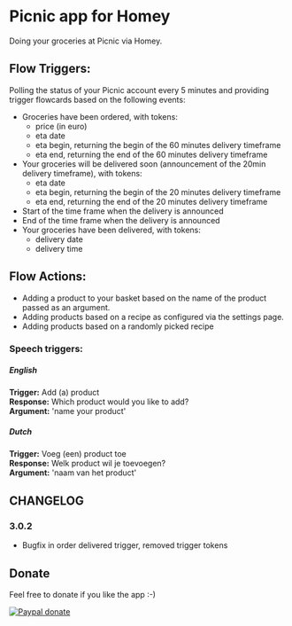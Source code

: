 # Picnic app for Homey

Doing your groceries at Picnic via Homey.

## Flow Triggers:
Polling the status of your Picnic account every 5 minutes and providing trigger flowcards based on the following events:

- Groceries have been ordered, with tokens:
  - price (in euro)
  - eta date
  - eta begin, returning the begin of the 60 minutes delivery timeframe
  - eta end, returning the end of the 60 minutes delivery timeframe
- Your groceries will be delivered soon (announcement of the 20min delivery timeframe), with tokens:
  - eta date
  - eta begin, returning the begin of the 20 minutes delivery timeframe
  - eta end, returning the end of the 20 minutes delivery timeframe
- Start of the time frame when the delivery is announced
- End of the time frame when the delivery is announced
- Your groceries have been delivered, with tokens:
  - delivery date
  - delivery time

## Flow Actions:
- Adding a product to your basket based on the name of the product passed as an argument.
- Adding products based on a recipe as configured via the settings page.
- Adding products based on a randomly picked recipe

### Speech triggers:
##### English
<b>Trigger:</b> Add (a) product<br>
<b>Response:</b> Which product would you like to add?<br>
<b>Argument:</b> 'name your product'

##### Dutch
<b>Trigger:</b> Voeg (een) product toe<br>
<b>Response:</b> Welk product wil je toevoegen?<br>
<b>Argument:</b> 'naam van het product'

## CHANGELOG

### 3.0.2

- Bugfix in order delivered trigger, removed trigger tokens

## Donate
Feel free to donate if you like the app :-)

[![Paypal donate][pp-donate-image]][pp-donate-link]

[pp-donate-link]: https://www.paypal.com/cgi-bin/webscr?cmd=_s-xclick&hosted_button_id=SGUF7AJYAF83C
[pp-donate-image]: https://www.paypalobjects.com/en_US/i/btn/btn_donateCC_LG.gif
